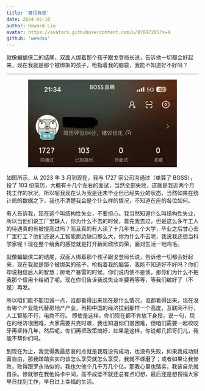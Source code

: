 ```yaml
---
title: '春招有感'
date: 2024-05-10
author: Howard Liu
avatar: https://avatars.githubusercontent.com/u/87897205?v=4
github: 'weedsx'
---
```


就像蝙蝠侠二的结尾，双面人绑着那个孩子跟戈登局长说，告诉他一切都会好起来，现在我就是那个被绑架的孩子，枪指着我的脑袋，我能不知道好不好吗？

---

<p align="center">
    <img src="./img/春招.png" alt='春招'/>
</p>

如图所示，从 2023 年 3 月到现在，我与 1727 家公司沟通过（单算了 BOSS），投了 103 份简历，大概有十几个左右的面试，当然全部失败，这就是我近两个月找工作的状况，所以呢我现在认为我是还未毕业但已经失业的状态，当然如果在统计局的数据之下，我也不清楚我会是个什么样的情况，不知道在座的各位如何。

有人告诉我，现在这个叫结构性失业，不要担心。我当然知道什么叫结构性失业，所以当他们说工厂里缺人，你为什么不去的时候，首先我去过，但是这么多年工人的待遇真的有被提高过吗？而且真的有人读了十几年书上个大学，毕业之后甘心去厂里打工？他们还说人工智能那边缺口那么大，你为什么不去呢，我说我还想当科学家呢！现在整个给我的感觉就是打开新闻欣欣向荣，面对生活一地鸡毛。

就像蝙蝠侠二的结尾，双面人绑着那个孩子跟戈登局长说，告诉他一切都会好起来，现在我就是那个被绑架的孩子，枪指着我的脑袋，我能不知道好不好吗？你们却说相信后人的智慧；房地产暴雷的时候，你们说内债不是债，那你们为什么不把我那个信用卡给销了呢。现在你们告诉我说失业率要再等等，等我们编好了（不是）再发。

所以咱们能不能坦诚一点，谁都看得出来现在是什么情况，谁都看得出来，现在没有哪个产业能代替房地产产业，再把中国的经济拉到那样一个高度，互联网不行，人工智能不行，电商不行。 即使是这样，你们现在都不肯放下身段，说一句，现在的经济很困难，大家需要共克时艰，我也知道你们很困难，但咱们需要一起咬咬牙再坚持几年，然后呢，你们再把政策搞好，如果是这样，你说都几把哥们儿，我能不帮你们吗。

到现在为止，我觉得我最悲哀的点就是我既没有成功，也没有失败，如果我成功财富自由，那我踏踏实实的该怎么享受就怎么享受，我就不琢磨了；或者如果让我惨败，败得跟罗永浩似的，我也欠他个几千万几个亿，那我心里也踏实，我该自杀就自杀。惨就惨在我他妈卡中间，高不成低不就还总有点幻想，最后还是想祝福大家早日找到工作，早日过上幸福的生活。